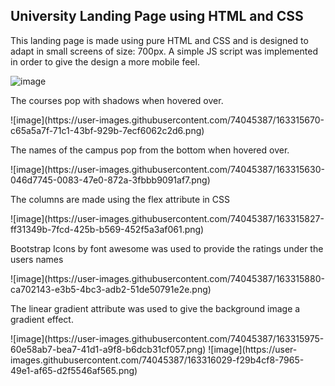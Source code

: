 ## University Landing Page using HTML and CSS

<p> This landing page is made using pure HTML and CSS and is designed to adapt in small screens of size: 700px. A simple JS script was implemented in order to give the 
design a more mobile feel. </p>


![image](https://user-images.githubusercontent.com/74045387/163315552-54778cfc-cabc-46ec-8338-a88b8c0b74aa.png)
<p> The courses pop with shadows when hovered over. </p>
![image](https://user-images.githubusercontent.com/74045387/163315670-c65a5a7f-71c1-43bf-929b-7ecf6062c2d6.png)
<p> The names of the campus pop from the bottom when hovered over. </p>
![image](https://user-images.githubusercontent.com/74045387/163315630-046d7745-0083-47e0-872a-3fbbb9091af7.png)
<p> The columns are made using the flex attribute in CSS </p>
![image](https://user-images.githubusercontent.com/74045387/163315827-ff31349b-7fcd-425b-b569-452f5a3af061.png)
<p> Bootstrap Icons by font awesome was used to provide the ratings under the users names</p>
![image](https://user-images.githubusercontent.com/74045387/163315880-ca702143-e3b5-4bc3-adb2-51de50791e2e.png)
<p> The linear gradient attribute was used to give the background image a gradient effect. </p>
![image](https://user-images.githubusercontent.com/74045387/163315975-60e58ab7-bea7-41d1-a9f8-b6dcb31cf057.png)
![image](https://user-images.githubusercontent.com/74045387/163316029-f29b4cf8-7965-49e1-af65-d2f5546af565.png)


